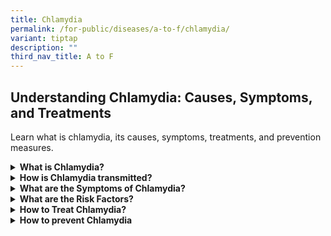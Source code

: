 ```yaml
---
title: Chlamydia
permalink: /for-public/diseases/a-to-f/chlamydia/
variant: tiptap
description: ""
third_nav_title: A to F
---
```

<h2>Understanding Chlamydia: Causes, Symptoms, and Treatments</h2>
<p>Learn what is chlamydia, its causes, symptoms, treatments, and prevention
measures.</p>
<div data-type="detailGroup" class="isomer-accordion isomer-accordion-white">
<details class="isomer-details">
<summary><strong>What is Chlamydia?&nbsp;&nbsp;</strong>
</summary>
<div data-type="detailsContent" class="isomer-details-content">
<p>Chlamydia is a common sexually transmitted infection (STI) caused by the
bacterium <em>Chlamydia trachomatis</em>. It can occur in both men and women.
It is easily treated and cured with antibiotics.</p>
</div>
</details>
<details class="isomer-details">
<summary><strong>How is Chlamydia transmitted?&nbsp;&nbsp;</strong>
</summary>
<div data-type="detailsContent" class="isomer-details-content">
<p>Chlamydia can be transmitted through vaginal, anal, or oral sex.</p>
<p>Common scenarios include:</p>
<ul data-tight="true" class="tight">
<li>
<p>Sharing sex toys that are not washed or covered with a new condom each
time they are used;</p>
</li>
<li>
<p>Your genitals touching your partner's; or</p>
</li>
<li>
<p>Infected semen or vaginal fluid getting into your eye.</p>
</li>
</ul>
<p></p>
<p>Pregnant women can also transmit chlamydia to their babies.</p>
<p>Chlamydia cannot be spread through casual contact, such as kissing and
hugging, or from sharing baths, towels, swimming pools, toilet seats or
cutlery.</p>
</div>
</details>
<details class="isomer-details">
<summary><strong>What are the Symptoms of Chlamydia?</strong>
</summary>
<div data-type="detailsContent" class="isomer-details-content">
<p>Symptoms of early infection often go unnoticed. When they occur, they
are usually mild and appear one to three weeks after exposure.</p>
<table style="minWidth: 50px">
<colgroup>
<col>
<col>
</colgroup>
<tbody>
<tr>
<td rowspan="1" colspan="1">
<p></p>
</td>
<td rowspan="1" colspan="1">
<p></p>
</td>
</tr>
<tr>
<td rowspan="1" colspan="1">
<p>For Men</p>
</td>
<td rowspan="1" colspan="1">
<ul data-tight="true" class="tight">
<li>
<p>Burning when urinating;</p>
</li>
<li>
<p>Discharge from the penis; or</p>
</li>
<li>
<p>Pain or discomfort in the testicles</p>
</li>
</ul>
</td>
</tr>
<tr>
<td rowspan="1" colspan="1">
<p>For Women</p>
</td>
<td rowspan="1" colspan="1">
<ul data-tight="true" class="tight">
<li>
<p>Abnormal vaginal discharge;</p>
</li>
<li>
<p>Bleeding between menstrual periods or after sex;</p>
</li>
<li>
<p>Pelvic pain; or</p>
</li>
<li>
<p>Burning sensation when urinating.</p>
</li>
</ul>
</td>
</tr>
<tr>
<td rowspan="1" colspan="1">
<p>For Men and Women</p>
</td>
<td rowspan="1" colspan="1">
<ul data-tight="true" class="tight">
<li>
<p>Anal pain;</p>
</li>
<li>
<p>Discharge; or</p>
</li>
<li>
<p>Bleeding.</p>
</li>
</ul>
</td>
</tr>
<tr>
<td rowspan="1" colspan="1">
<p></p>
</td>
<td rowspan="1" colspan="1">
<p></p>
</td>
</tr>
</tbody>
</table>
<p>Complications from chlamydia include:</p>
<ul data-tight="true" class="tight">
<li>
<p><a href="https://www.cdc.gov/std/hiv" rel="noopener noreferrer nofollow" target="_blank">Pelvic inflammatory disease (PID)</a>,
resulting in chronic pelvic pain, infertility, and pregnancy outside the
uterus due to permanent scarring of the fallopian tubes;</p>
</li>
<li>
<p>Conjunctivitis, if the eyes become contaminated with infectious secretions;</p>
</li>
<li>
<p>Epididymo-orchitis (tube carrying sperm from the testes) for males in
rare cases, resulting in fever, scrotal pain, swelling and sterility in
men; or</p>
</li>
<li>
<p>Reactive arthritis in very rare cases.</p>
</li>
</ul>
<p></p>
</div>
</details>
<details class="isomer-details">
<summary><strong>What are the Risk Factors?</strong>
</summary>
<div data-type="detailsContent" class="isomer-details-content">
<p>Risk factors include:</p>
<ul data-tight="true" class="tight">
<li>
<p>Unprotected sex with an infected person;</p>
</li>
<li>
<p>Having multiple sex partners;</p>
</li>
<li>
<p>Inconsistent condom use;</p>
</li>
<li>
<p>Persons who exchange sex for money or drugs; or</p>
</li>
<li>
<p>History or current infection for other STIs.</p>
</li>
</ul>
</div>
</details>
<details class="isomer-details">
<summary><strong>How to Treat Chlamydia?</strong>
</summary>
<div data-type="detailsContent" class="isomer-details-content">
<p>Chlamydia can be treated with antibiotics. A single dose of oral Azithromycin
or Doxycycline twice daily for one week is the most common treatment. Alternative
drugs like erythromycin may be prescribed for those who are pregnant or
younger than 18 years.</p>
<p>The infection usually resolves within one to two weeks. Consider retesting
if you are unsure of your partner’s STI status or have a new sex partner.</p>
</div>
</details>
<details class="isomer-details">
<summary><strong>How to prevent Chlamydia</strong>
</summary>
<div data-type="detailsContent" class="isomer-details-content">
<p>Ways to prevent chlamydia:</p>
<ul data-tight="true" class="tight">
<li>
<p>Use condoms correctly and consistently;</p>
</li>
<li>
<p>Limit the number of sex partners; and</p>
</li>
<li>
<p>Get tested for STIs regularly.</p>
</li>
</ul>
</div>
</details>
</div>
<p></p>